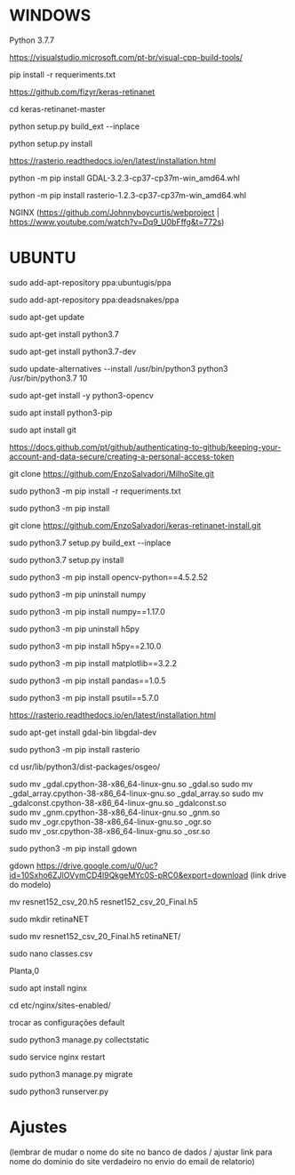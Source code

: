 # WINDOWS

Python 3.7.7

https://visualstudio.microsoft.com/pt-br/visual-cpp-build-tools/

pip install -r requeriments.txt

https://github.com/fizyr/keras-retinanet

cd keras-retinanet-master

python setup.py build_ext --inplace 

python setup.py install 

https://rasterio.readthedocs.io/en/latest/installation.html

python -m pip install GDAL-3.2.3-cp37-cp37m-win_amd64.whl

python -m pip install rasterio-1.2.3-cp37-cp37m-win_amd64.whl

NGINX (https://github.com/Johnnyboycurtis/webproject | https://www.youtube.com/watch?v=Dq9_U0bFffg&t=772s)

# UBUNTU

sudo add-apt-repository ppa:ubuntugis/ppa

sudo add-apt-repository ppa:deadsnakes/ppa

sudo apt-get update

sudo apt-get install python3.7

sudo apt-get install python3.7-dev

sudo update-alternatives --install /usr/bin/python3 python3 /usr/bin/python3.7 10

sudo apt-get install -y python3-opencv

sudo apt install python3-pip

sudo apt install git

https://docs.github.com/pt/github/authenticating-to-github/keeping-your-account-and-data-secure/creating-a-personal-access-token

git clone https://github.com/EnzoSalvadori/MilhoSite.git

sudo python3 -m pip install -r requeriments.txt

sudo python3 -m pip install 

git clone https://github.com/EnzoSalvadori/keras-retinanet-install.git

sudo python3.7 setup.py build_ext --inplace 

sudo python3.7 setup.py install 

sudo python3 -m pip install opencv-python==4.5.2.52

sudo python3 -m pip uninstall numpy

sudo python3 -m pip install numpy==1.17.0

sudo python3 -m pip uninstall h5py

sudo python3 -m pip install h5py==2.10.0

sudo python3 -m pip install matplotlib==3.2.2

sudo python3 -m pip install pandas==1.0.5

sudo python3 -m pip install psutil==5.7.0

https://rasterio.readthedocs.io/en/latest/installation.html

sudo apt-get install gdal-bin libgdal-dev

sudo python3 -m pip install rasterio

cd usr/lib/python3/dist-packages/osgeo/

sudo mv _gdal.cpython-38-x86_64-linux-gnu.so _gdal.so
sudo mv _gdal_array.cpython-38-x86_64-linux-gnu.so _gdal_array.so
sudo mv _gdalconst.cpython-38-x86_64-linux-gnu.so _gdalconst.so  
sudo mv _gnm.cpython-38-x86_64-linux-gnu.so _gnm.so   
sudo mv _ogr.cpython-38-x86_64-linux-gnu.so _ogr.so  
sudo mv _osr.cpython-38-x86_64-linux-gnu.so _osr.so

sudo python3 -m pip install gdown

gdown https://drive.google.com/u/0/uc?id=10Sxho6ZJlOVymCD4l9QkgeMYc0S-pRC0&export=download (link drive do modelo) 

mv resnet152_csv_20.h5 resnet152_csv_20_Final.h5

sudo mkdir retinaNET

sudo mv resnet152_csv_20_Final.h5 retinaNET/

sudo nano classes.csv

Planta,0

sudo apt install nginx

cd etc/nginx/sites-enabled/

trocar as configurações default

sudo python3 manage.py collectstatic

sudo service nginx restart

sudo python3 manage.py migrate

 sudo python3 runserver.py

# Ajustes

(lembrar de mudar o nome do site no banco de dados / ajustar link para nome do dominio do site verdadeiro no envio do email de relatorio)

